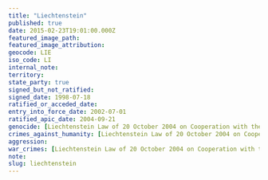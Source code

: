 ```yaml
---
title: "Liechtenstein"
published: true
date: 2015-02-23T19:01:00.000Z
featured_image_path:
featured_image_attribution:
geocode: LIE
iso_code: LI
internal_note:
territory:
state_party: true
signed_but_not_ratified:
signed_date: 1998-07-18
ratified_or_acceded_date:
entry_into_force_date: 2002-07-01
ratified_apic_date: 2004-09-21
genocide: [Liechtenstein Law of 20 October 2004 on Cooperation with the International Criminal Court and other International Tribunals](https://iccdb.hrlc.net/data/doc/96/keyword/46/)
crimes_against_humanity: [Liechtenstein Law of 20 October 2004 on Cooperation with the International Criminal Court and other International Tribunals](https://iccdb.hrlc.net/data/doc/96/keyword/13/)
aggression:
war_crimes: [Liechtenstein Law of 20 October 2004 on Cooperation with the International Criminal Court and other International Tribunals](https://iccdb.hrlc.net/data/doc/96/keyword/145/)
note:
slug: liechtenstein
---
```

